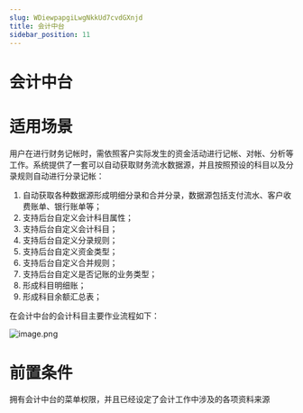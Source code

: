 ```yaml
---
slug: WDiewpapgiLwgNkkUd7cvdGXnjd
title: 会计中台
sidebar_position: 11
---
```



# 会计中台


# 适用场景


用户在进行财务记帐时，需依照客户实际发生的资金活动进行记帐、对帐、分析等工作。系统提供了一套可以自动获取财务流水数据源，并且按照预设的科目以及分录规则自动进行分录记帐：

1. 自动获取各种数据源形成明细分录和合并分录，数据源包括支付流水、客户收费账单、银行账单等；
2. 支持后台自定义会计科目属性；
3. 支持后台自定义会计科目；
4. 支持后台自定义分录规则；
5. 支持后台自定义资金类型；
6. 支持后台自定义合并规则；
7. 支持后台自定义是否记账的业务类型；
8. 形成科目明细账；
9. 形成科目余额汇总表；

在会计中台的会计科目主要作业流程如下：


![image.png](/assets/c831ea98d37edb77cf39c280fffd1163.png)


# 前置条件


拥有会计中台的菜单权限，并且已经设定了会计工作中涉及的各项资料来源

